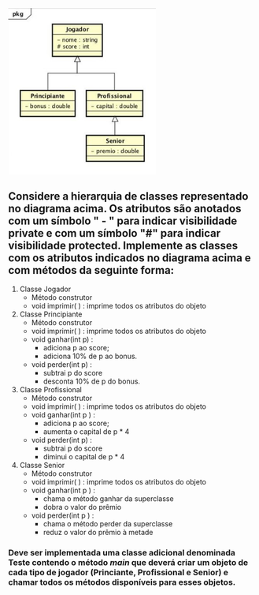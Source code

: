 <img src="img/trabalho5.jpg" width=300>

## Considere	a	hierarquia	de	classes	representado	no	diagrama	acima.	Os	atributos são	anotados	com	um	símbolo	" - "	para	indicar	visibilidade	private e	com	um símbolo	"#"	para	indicar	visibilidade	protected.	Implemente	as	classes	com	os atributos	indicados	no	diagrama acima e	com	métodos	da	seguinte	forma:
1. Classe	Jogador
    * Método	construtor
    * void	imprimir(	) :	imprime todos	os	atributos	do	objeto
2. Classe	Principiante
    * Método	construtor
    * void	imprimir(	) :	imprime	todos	os	atributos	do	objeto
    * void	ganhar(int	p) :
        + adiciona	p	ao	score;	
        + adiciona	10%	de	p	ao	bonus.
    * void	perder(int	p) :
        + subtrai	p	do	score
        + desconta	10%	de	p	do	bonus.
3. Classe	Profissional
    * Método	construtor
    * void	imprimir(	) :	imprime	todos	os	atributos	do	objeto
    * void	ganhar(int	p ) :
        + adiciona	p	ao	score;
        + aumenta	o	capital	de	p	*	4
    * void	perder(int	p) :
        + subtrai	p	do	score
        + diminui	o	capital	de	p	*	4
4. Classe	Senior
    * Método	construtor
    * void	imprimir(	) :	imprime	todos	os	atributos	do	objeto
    * void	ganhar(int	p ) :	
        + chama	o	método	ganhar	da	superclasse
        + dobra	o	valor	do	prêmio
    * void	perder(int	p ) :	
        + chama	o	método	perder	da	superclasse
        + reduz	o	valor	do	prêmio	à	metade

### Deve	ser	implementada	uma	classe	adicional	denominada	**Teste** contendo	o	método	_main_ que	deverá	criar	um	objeto	de	cada	tipo	de	jogador	(Princiante, Profissional	e	Senior)	e	chamar	todos	os	métodos	disponíveis	para	esses	objetos.

